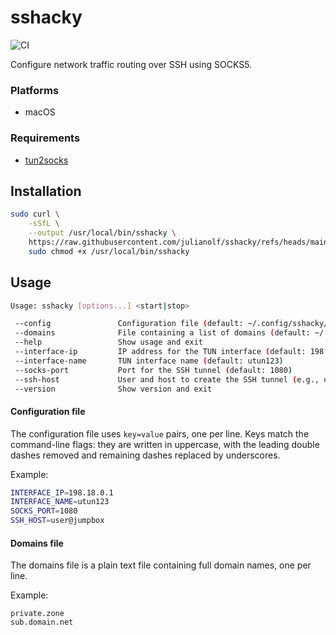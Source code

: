 # sshacky

![CI](https://github.com/julianolf/sshacky/actions/workflows/ci.yml/badge.svg?event=push)

Configure network traffic routing over SSH using SOCKS5.

### Platforms

- macOS

### Requirements

- [tun2socks](https://github.com/xjasonlyu/tun2socks)

## Installation

```sh
sudo curl \
    -sSfL \
    --output /usr/local/bin/sshacky \
    https://raw.githubusercontent.com/julianolf/sshacky/refs/heads/main/sshacky.sh &&
    sudo chmod +x /usr/local/bin/sshacky
```

## Usage

```sh
Usage: sshacky [options...] <start|stop>

 --config               Configuration file (default: ~/.config/sshacky/config.cfg)
 --domains              File containing a list of domains (default: ~/.config/sshacky/domains)
 --help                 Show usage and exit
 --interface-ip         IP address for the TUN interface (default: 198.18.0.1)
 --interface-name       TUN interface name (default: utun123)
 --socks-port           Port for the SSH tunnel (default: 1080)
 --ssh-host             User and host to create the SSH tunnel (e.g., user@jumpbox)
 --version              Show version and exit
```

#### Configuration file

The configuration file uses `key=value` pairs, one per line. Keys match the command-line flags: they are written in uppercase, with the leading double dashes removed and remaining dashes replaced by underscores.

Example:

```sh
INTERFACE_IP=198.18.0.1
INTERFACE_NAME=utun123
SOCKS_PORT=1080
SSH_HOST=user@jumpbox
```

#### Domains file

The domains file is a plain text file containing full domain names, one per line.

Example:

```
private.zone
sub.domain.net
```

